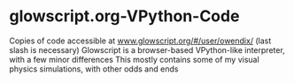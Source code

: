 # glowscript.org-VPython-Code
Copies of code accessible at www.glowscript.org/#/user/owendix/ (last slash is necessary)
Glowscript is a browser-based VPython-like interpreter, with a few minor differences
This mostly contains some of my visual physics simulations, with other odds and ends

